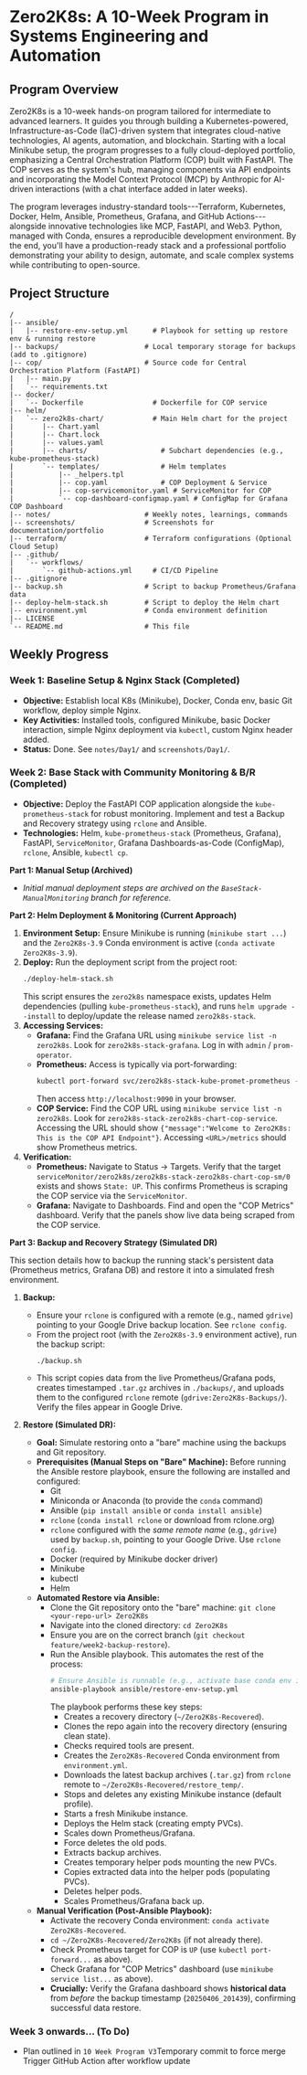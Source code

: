 # Zero2K8s: A 10-Week Program in Systems Engineering and Automation

## Program Overview

Zero2K8s is a 10-week hands-on program tailored for intermediate to advanced learners. It guides you through building a Kubernetes-powered, Infrastructure-as-Code (IaC)-driven system that integrates cloud-native technologies, AI agents, automation, and blockchain. Starting with a local Minikube setup, the program progresses to a fully cloud-deployed portfolio, emphasizing a Central Orchestration Platform (COP) built with FastAPI. The COP serves as the system's hub, managing components via API endpoints and incorporating the Model Context Protocol (MCP) by Anthropic for AI-driven interactions (with a chat interface added in later weeks).

The program leverages industry-standard tools---Terraform, Kubernetes, Docker, Helm, Ansible, Prometheus, Grafana, and GitHub Actions---alongside innovative technologies like MCP, FastAPI, and Web3. Python, managed with Conda, ensures a reproducible development environment. By the end, you'll have a production-ready stack and a professional portfolio demonstrating your ability to design, automate, and scale complex systems while contributing to open-source.

## Project Structure

```
/
|-- ansible/
|   |-- restore-env-setup.yml      # Playbook for setting up restore env & running restore
|-- backups/                     # Local temporary storage for backups (add to .gitignore)
|-- cop/                         # Source code for Central Orchestration Platform (FastAPI)
|   |-- main.py
|   `-- requirements.txt
|-- docker/
|   `-- Dockerfile                 # Dockerfile for COP service
|-- helm/
|   `-- zero2k8s-chart/            # Main Helm chart for the project
|       |-- Chart.yaml
|       |-- Chart.lock
|       |-- values.yaml
|       |-- charts/                  # Subchart dependencies (e.g., kube-prometheus-stack)
|       `-- templates/               # Helm templates
|           |-- _helpers.tpl
|           |-- cop.yaml             # COP Deployment & Service
|           |-- cop-servicemonitor.yaml # ServiceMonitor for COP
|           `-- cop-dashboard-configmap.yaml # ConfigMap for Grafana COP Dashboard
|-- notes/                       # Weekly notes, learnings, commands
|-- screenshots/                 # Screenshots for documentation/portfolio
|-- terraform/                   # Terraform configurations (Optional Cloud Setup)
|-- .github/
|   `-- workflows/
|       `-- github-actions.yml     # CI/CD Pipeline
|-- .gitignore
|-- backup.sh                    # Script to backup Prometheus/Grafana data
|-- deploy-helm-stack.sh         # Script to deploy the Helm chart
|-- environment.yml              # Conda environment definition
|-- LICENSE
`-- README.md                    # This file
```

## Weekly Progress

### Week 1: Baseline Setup & Nginx Stack (Completed)

* **Objective:** Establish local K8s (Minikube), Docker, Conda env, basic Git workflow, deploy simple Nginx.
* **Key Activities:** Installed tools, configured Minikube, basic Docker interaction, simple Nginx deployment via `kubectl`, custom Nginx header added.
* **Status:** Done. See `notes/Day1/` and `screenshots/Day1/`.

### Week 2: Base Stack with Community Monitoring & B/R (Completed)

* **Objective:** Deploy the FastAPI COP application alongside the `kube-prometheus-stack` for robust monitoring. Implement and test a Backup and Recovery strategy using `rclone` and Ansible.
* **Technologies:** Helm, `kube-prometheus-stack` (Prometheus, Grafana), FastAPI, `ServiceMonitor`, Grafana Dashboards-as-Code (ConfigMap), `rclone`, Ansible, `kubectl cp`.

**Part 1: Manual Setup (Archived)**

* *Initial manual deployment steps are archived on the `BaseStack-ManualMonitoring` branch for reference.*

**Part 2: Helm Deployment & Monitoring (Current Approach)**

1.  **Environment Setup:** Ensure Minikube is running (`minikube start ...`) and the `Zero2K8s-3.9` Conda environment is active (`conda activate Zero2K8s-3.9`).
2.  **Deploy:** Run the deployment script from the project root:
    ```bash
    ./deploy-helm-stack.sh
    ```
    This script ensures the `zero2k8s` namespace exists, updates Helm dependencies (pulling `kube-prometheus-stack`), and runs `helm upgrade --install` to deploy/update the release named `zero2k8s-stack`.
3.  **Accessing Services:**
    * **Grafana:** Find the Grafana URL using `minikube service list -n zero2k8s`. Look for `zero2k8s-stack-grafana`. Log in with `admin` / `prom-operator`.
    * **Prometheus:** Access is typically via port-forwarding:
        ```bash
        kubectl port-forward svc/zero2k8s-stack-kube-promet-prometheus -n zero2k8s 9090:9090
        ```
        Then access `http://localhost:9090` in your browser.
    * **COP Service:** Find the COP URL using `minikube service list -n zero2k8s`. Look for `zero2k8s-stack-zero2k8s-chart-cop-service`. Accessing the URL should show `{"message":"Welcome to Zero2K8s: This is the COP API Endpoint"}`. Accessing `<URL>/metrics` should show Prometheus metrics.
4.  **Verification:**
    * **Prometheus:** Navigate to Status -> Targets. Verify that the target `serviceMonitor/zero2k8s/zero2k8s-stack-zero2k8s-chart-cop-sm/0` exists and shows `State: UP`. This confirms Prometheus is scraping the COP service via the `ServiceMonitor`.
    * **Grafana:** Navigate to Dashboards. Find and open the "COP Metrics" dashboard. Verify that the panels show live data being scraped from the COP service.

**Part 3: Backup and Recovery Strategy (Simulated DR)**

This section details how to backup the running stack's persistent data (Prometheus metrics, Grafana DB) and restore it into a simulated fresh environment.

1.  **Backup:**
    * Ensure your `rclone` is configured with a remote (e.g., named `gdrive`) pointing to your Google Drive backup location. See `rclone config`.
    * From the project root (with the `Zero2K8s-3.9` environment active), run the backup script:
        ```bash
        ./backup.sh
        ```
    * This script copies data from the live Prometheus/Grafana pods, creates timestamped `.tar.gz` archives in `./backups/`, and uploads them to the configured `rclone` remote (`gdrive:Zero2K8s-Backups/`). Verify the files appear in Google Drive.

2.  **Restore (Simulated DR):**
    * **Goal:** Simulate restoring onto a "bare" machine using the backups and Git repository.
    * **Prerequisites (Manual Steps on "Bare" Machine):** Before running the Ansible restore playbook, ensure the following are installed and configured:
        * Git
        * Miniconda or Anaconda (to provide the `conda` command)
        * Ansible (`pip install ansible` or `conda install ansible`)
        * `rclone` (`conda install rclone` or download from rclone.org)
        * `rclone` configured with the *same remote name* (e.g., `gdrive`) used by `backup.sh`, pointing to your Google Drive. Use `rclone config`.
        * Docker (required by Minikube docker driver)
        * Minikube
        * kubectl
        * Helm
    * **Automated Restore via Ansible:**
        * Clone the Git repository onto the "bare" machine: `git clone <your-repo-url> Zero2K8s`
        * Navigate into the cloned directory: `cd Zero2K8s`
        * Ensure you are on the correct branch (`git checkout feature/week2-backup-restore`).
        * Run the Ansible playbook. This automates the rest of the process:
            ```bash
            # Ensure Ansible is runnable (e.g., activate base conda env if needed)
            ansible-playbook ansible/restore-env-setup.yml
            ```
            The playbook performs these key steps:
            * Creates a recovery directory (`~/Zero2K8s-Recovered`).
            * Clones the repo again into the recovery directory (ensuring clean state).
            * Checks required tools are present.
            * Creates the `Zero2K8s-Recovered` Conda environment from `environment.yml`.
            * Downloads the latest backup archives (`.tar.gz`) from `rclone` remote to `~/Zero2K8s-Recovered/restore_temp/`.
            * Stops and deletes any existing Minikube instance (default profile).
            * Starts a fresh Minikube instance.
            * Deploys the Helm stack (creating empty PVCs).
            * Scales down Prometheus/Grafana.
            * Force deletes the old pods.
            * Extracts backup archives.
            * Creates temporary helper pods mounting the new PVCs.
            * Copies extracted data into the helper pods (populating PVCs).
            * Deletes helper pods.
            * Scales Prometheus/Grafana back up.
    * **Manual Verification (Post-Ansible Playbook):**
        * Activate the recovery Conda environment: `conda activate Zero2K8s-Recovered`.
        * `cd ~/Zero2K8s-Recovered/Zero2K8s` (if not already there).
        * Check Prometheus target for COP is `UP` (use `kubectl port-forward...` as above).
        * Check Grafana for "COP Metrics" dashboard (use `minikube service list...` as above).
        * **Crucially:** Verify the Grafana dashboard shows **historical data** from *before* the backup timestamp (`20250406_201439`), confirming successful data restore.

### Week 3 onwards... (To Do)

* Plan outlined in `10 Week Program V3`Temporary commit to force merge
Trigger GitHub Action after workflow update
